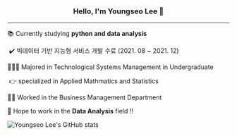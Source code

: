 ### <center>Hello, I'm Youngseo Lee 👋</center>

___



📚  Currently studying **python and data analysis**

​	✔️ 빅데이터 기반 지능형 서비스 개발 수료 (2021. 08 ~ 2021. 12)

👩🏻‍🎓 Majored in Technological Systems Management in Undergraduate 

​	 👉 specialized in Applied Mathmatics and Statistics 

👩‍💻 Worked in the Business Management Department

💛 Hope to work in the **Data Analysis** field !! 





![Youngseo Lee's GitHub stats](https://github-readme-stats.vercel.app/api?username=Seoya0512&theme=dracula&show_icons=true)

























